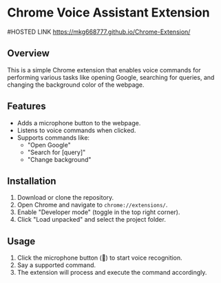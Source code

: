 # Chrome Voice Assistant Extension
#HOSTED LINK  https://mkg668777.github.io/Chrome-Extension/

## Overview
This is a simple Chrome extension that enables voice commands for performing various tasks like opening Google, searching for queries, and changing the background color of the webpage.

## Features
- Adds a microphone button to the webpage.
- Listens to voice commands when clicked.
- Supports commands like:
  - "Open Google"
  - "Search for [query]"
  - "Change background"

## Installation
1. Download or clone the repository.
2. Open Chrome and navigate to `chrome://extensions/`.
3. Enable "Developer mode" (toggle in the top right corner).
4. Click "Load unpacked" and select the project folder.

## Usage
1. Click the microphone button (🎤) to start voice recognition.
2. Say a supported command.
3. The extension will process and execute the command accordingly.



